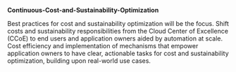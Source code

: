 **Continuous-Cost-and-Sustainability-Optimization**

Best practices for cost and sustainability optimization will be the focus.
Shift costs and sustainability responsibilities from the Cloud Center of Excellence (CCoE) to end users and application owners aided by automation at scale.
Cost efficiency and implementation of mechanisms that empower application owners to have clear, actionable tasks for cost and sustainability optimization, building upon real-world use cases.
